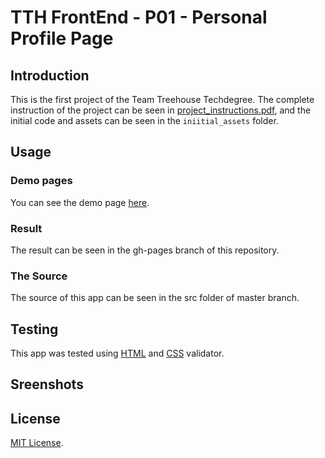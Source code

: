 # TTH FrontEnd - P01 - Personal Profile Page

## Introduction

This is the first project of the Team Treehouse Techdegree. The complete instruction of the project can be seen in [project_instructions.pdf](), and the initial code and assets can be seen in the `iniitial_assets` folder.

## Usage

### Demo pages

You can see the demo page [here]().

### Result

The result can be seen in the gh-pages branch of this repository.

### The Source

The source of this app can be seen in the src folder of master branch. 

## Testing

This app was tested using [HTML](https://validator.w3.org/) and [CSS](https://jigsaw.w3.org/css-validator/) validator.

## Sreenshots



## License

[MIT License](https://en.wikipedia.org/wiki/MIT_License).